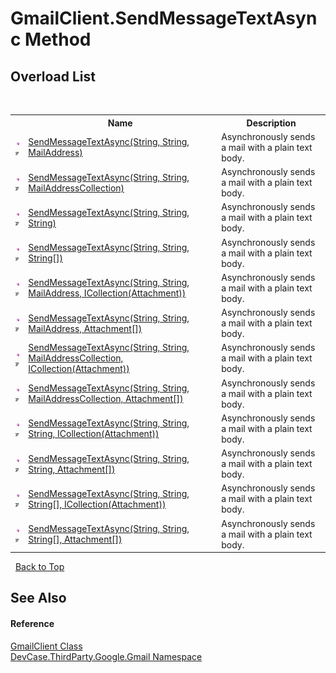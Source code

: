 # GmailClient.SendMessageTextAsync Method 
 


## Overload List
&nbsp;<table><tr><th></th><th>Name</th><th>Description</th></tr><tr><td>![Public method](media/pubmethod.gif "Public method")![Code example](media/CodeExample.png "Code example")</td><td><a href="M_DevCase_ThirdParty_Google_Gmail_GmailClient_SendMessageTextAsync">SendMessageTextAsync(String, String, MailAddress)</a></td><td>
Asynchronously sends a mail with a plain text body.</td></tr><tr><td>![Public method](media/pubmethod.gif "Public method")![Code example](media/CodeExample.png "Code example")</td><td><a href="M_DevCase_ThirdParty_Google_Gmail_GmailClient_SendMessageTextAsync_3">SendMessageTextAsync(String, String, MailAddressCollection)</a></td><td>
Asynchronously sends a mail with a plain text body.</td></tr><tr><td>![Public method](media/pubmethod.gif "Public method")![Code example](media/CodeExample.png "Code example")</td><td><a href="M_DevCase_ThirdParty_Google_Gmail_GmailClient_SendMessageTextAsync_6">SendMessageTextAsync(String, String, String)</a></td><td>
Asynchronously sends a mail with a plain text body.</td></tr><tr><td>![Public method](media/pubmethod.gif "Public method")![Code example](media/CodeExample.png "Code example")</td><td><a href="M_DevCase_ThirdParty_Google_Gmail_GmailClient_SendMessageTextAsync_9">SendMessageTextAsync(String, String, String[])</a></td><td>
Asynchronously sends a mail with a plain text body.</td></tr><tr><td>![Public method](media/pubmethod.gif "Public method")![Code example](media/CodeExample.png "Code example")</td><td><a href="M_DevCase_ThirdParty_Google_Gmail_GmailClient_SendMessageTextAsync_1">SendMessageTextAsync(String, String, MailAddress, ICollection(Attachment))</a></td><td>
Asynchronously sends a mail with a plain text body.</td></tr><tr><td>![Public method](media/pubmethod.gif "Public method")![Code example](media/CodeExample.png "Code example")</td><td><a href="M_DevCase_ThirdParty_Google_Gmail_GmailClient_SendMessageTextAsync_2">SendMessageTextAsync(String, String, MailAddress, Attachment[])</a></td><td>
Asynchronously sends a mail with a plain text body.</td></tr><tr><td>![Public method](media/pubmethod.gif "Public method")![Code example](media/CodeExample.png "Code example")</td><td><a href="M_DevCase_ThirdParty_Google_Gmail_GmailClient_SendMessageTextAsync_4">SendMessageTextAsync(String, String, MailAddressCollection, ICollection(Attachment))</a></td><td>
Asynchronously sends a mail with a plain text body.</td></tr><tr><td>![Public method](media/pubmethod.gif "Public method")![Code example](media/CodeExample.png "Code example")</td><td><a href="M_DevCase_ThirdParty_Google_Gmail_GmailClient_SendMessageTextAsync_5">SendMessageTextAsync(String, String, MailAddressCollection, Attachment[])</a></td><td>
Asynchronously sends a mail with a plain text body.</td></tr><tr><td>![Public method](media/pubmethod.gif "Public method")![Code example](media/CodeExample.png "Code example")</td><td><a href="M_DevCase_ThirdParty_Google_Gmail_GmailClient_SendMessageTextAsync_7">SendMessageTextAsync(String, String, String, ICollection(Attachment))</a></td><td>
Asynchronously sends a mail with a plain text body.</td></tr><tr><td>![Public method](media/pubmethod.gif "Public method")![Code example](media/CodeExample.png "Code example")</td><td><a href="M_DevCase_ThirdParty_Google_Gmail_GmailClient_SendMessageTextAsync_8">SendMessageTextAsync(String, String, String, Attachment[])</a></td><td>
Asynchronously sends a mail with a plain text body.</td></tr><tr><td>![Public method](media/pubmethod.gif "Public method")![Code example](media/CodeExample.png "Code example")</td><td><a href="M_DevCase_ThirdParty_Google_Gmail_GmailClient_SendMessageTextAsync_10">SendMessageTextAsync(String, String, String[], ICollection(Attachment))</a></td><td>
Asynchronously sends a mail with a plain text body.</td></tr><tr><td>![Public method](media/pubmethod.gif "Public method")![Code example](media/CodeExample.png "Code example")</td><td><a href="M_DevCase_ThirdParty_Google_Gmail_GmailClient_SendMessageTextAsync_11">SendMessageTextAsync(String, String, String[], Attachment[])</a></td><td>
Asynchronously sends a mail with a plain text body.</td></tr></table>&nbsp;
<a href="#gmailclient.sendmessagetextasync-method">Back to Top</a>

## See Also


#### Reference
<a href="T_DevCase_ThirdParty_Google_Gmail_GmailClient">GmailClient Class</a><br /><a href="N_DevCase_ThirdParty_Google_Gmail">DevCase.ThirdParty.Google.Gmail Namespace</a><br />